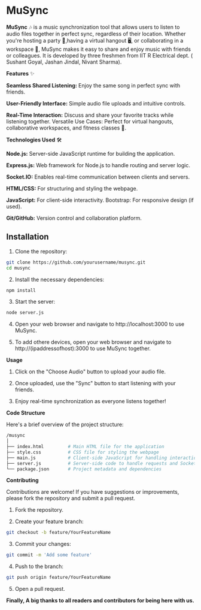 # MuSync

**MuSync** 🎶 is a music synchronization tool that allows users to listen to audio files together in perfect sync, regardless of their location. Whether you're hosting a party 🎉,having a virtual hangout 🖥️, or collaborating in a workspace 🤝, MuSync makes it easy to share and enjoy music with friends or colleagues.
It is developed by three freshmen from IIT R Electrical dept. ( Sushant Goyal, Jashan Jindal, Nivant Sharma).


**Features** ✨

**Seamless Shared Listening:** Enjoy the same song in perfect sync with friends.

**User-Friendly Interface:** Simple audio file uploads and intuitive controls.

**Real-Time Interaction:** Discuss and share your favorite tracks while listening together.
Versatile Use Cases: Perfect for virtual hangouts, collaborative workspaces, and fitness classes 💪.


**Technologies Used** 🛠️

**Node.js:** Server-side JavaScript runtime for building the application.

**Express.js:** Web framework for Node.js to handle routing and server logic.

**Socket.IO:** Enables real-time communication between clients and servers.

**HTML/CSS:** For structuring and styling the webpage.

**JavaScript:** For client-side interactivity.
Bootstrap: For responsive design (if used).

**Git/GitHub:** Version control and collaboration platform.
## Installation

1. Clone the repository:

```bash
git clone https://github.com/yourusername/musync.git
cd musync
```
2. Install the necessary dependencies:

```bash
npm install
```
3. Start the server:
```bash
node server.js
```
4. Open your web browser and navigate to http://localhost:3000 to use MuSync.
   
5. To add othere devices, open your web browser and navigate to http://(ipaddressofhost):3000 to use MuSync together.


**Usage**

1. Click on the "Choose Audio" button to upload your audio file.

2. Once uploaded, use the "Sync" button to start listening with your friends.

3. Enjoy real-time synchronization as everyone listens together!


**Code Structure**

Here's a brief overview of the project structure:
```bash
/musync
│
├── index.html         # Main HTML file for the application
├── style.css          # CSS file for styling the webpage
├── main.js            # Client-side JavaScript for handling interactions
├── server.js          # Server-side code to handle requests and Socket.IO connections
└── package.json       # Project metadata and dependencies
```
**Contributing**

Contributions are welcome! If you have suggestions or improvements, please fork the repository and submit a pull request.

1. Fork the repository.

2. Create your feature branch:
```bash
git checkout -b feature/YourFeatureName
```
3. Commit your changes:
```bash
git commit -m 'Add some feature'
```
4. Push to the branch:
```bash
git push origin feature/YourFeatureName
```
5. Open a pull request.


**Finally, A big thanks to all readers and contributors for being here with us.**


